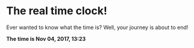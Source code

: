 # The real time clock!

Ever wanted to know what the time is? Well, your journey is about to end!

**The time is Nov 04, 2017, 13:23**